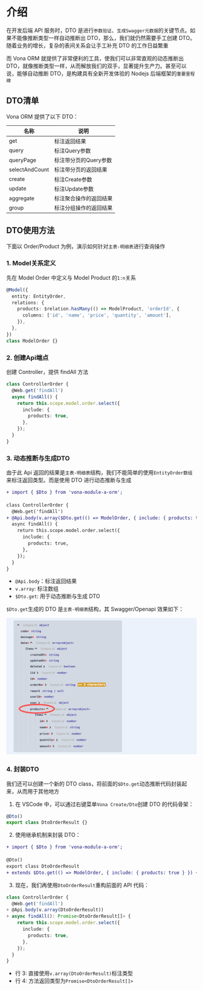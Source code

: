 # 介绍

在开发后端 API 服务时，DTO 是进行`参数验证`、`生成Swagger元数据`的关键节点。如果不能像推断类型一样自动推断出 DTO，那么，我们就仍然需要手工创建 DTO。随着业务的增长，复杂的表间关系会让手工补充 DTO 的工作日益繁重

而 Vona ORM 就提供了非常便利的工具，使我们可以非常直观的动态推断出 DTO，就像推断类型一样，从而解放我们的双手，显著提升生产力。甚至可以说，能够自动推断 DTO，是构建具有全新开发体验的 Nodejs 后端框架的`重要里程碑`

## DTO清单

Vona ORM 提供了以下 DTO：

|名称|说明|
|--|--|
|get|标注返回结果|
|query|标注Query参数|
|queryPage|标注带分页的Query参数|
|selectAndCount|标注带分页的返回结果|
|create|标注Create参数|
|update|标注Update参数|
|aggregate|标注聚合操作的返回结果|
|group|标注分组操作的返回结果|

## DTO使用方法

下面以 Order/Product 为例，演示如何针对`主表-明细表`进行查询操作

### 1. Model关系定义

先在 Model Order 中定义与 Model Product 的`1:n`关系

``` typescript
@Model({
  entity: EntityOrder,
  relations: {
    products: $relation.hasMany(() => ModelProduct, 'orderId', {
      columns: ['id', 'name', 'price', 'quantity', 'amount'],
    }),
  },
})
class ModelOrder {}
```

### 2. 创建Api端点

创建 Controller，提供 findAll 方法

``` typescript
class ControllerOrder {
  @Web.get('findAll')
  async findAll() {
    return this.scope.model.order.select({
      include: {
        products: true,
      },
    });
  }
}
```

### 3. 动态推断与生成DTO

由于此 Api 返回的结果是`主表-明细表`结构，我们不能简单的使用`EntityOrder数组`来标注返回类型。而是使用 DTO 进行动态推断与生成

``` diff
+ import { $Dto } from 'vona-module-a-orm';

class ControllerOrder {
  @Web.get('findAll')
+ @Api.body(v.array($Dto.get(() => ModelOrder, { include: { products: true } })))
  async findAll() {
    return this.scope.model.order.select({
      include: {
        products: true,
      },
    });
  }
}
```

- `@Api.body`：标注返回结果
- `v.array`: 标注数组
- `$Dto.get`: 用于动态推断与生成 DTO

`$Dto.get`生成的 DTO 是`主表-明细表`结构，其 Swagger/Openapi 效果如下：

![](../../../../assets/img/orm/dto/dto-1.png)

### 4. 封装DTO

我们还可以创建一个新的 DTO class，将前面的`$Dto.get`动态推断代码封装起来，从而用于其他地方

1. 在 VSCode 中，可以通过右键菜单`Vona Create/Dto`创建 DTO 的代码骨架：

``` typescript
@Dto()
export class DtoOrderResult {}
```

2. 使用继承机制来封装 DTO：

``` diff
+ import { $Dto } from 'vona-module-a-orm';

@Dto()
export class DtoOrderResult
+ extends $Dto.get(() => ModelOrder, { include: { products: true } }) {}
```

3. 现在，我们再使用`DtoOrderResult`重构前面的 API 代码：

``` typescript
class ControllerOrder {
  @Web.get('findAll')
+ @Api.body(v.array(DtoOrderResult))
+ async findAll(): Promise<DtoOrderResult[]> {
    return this.scope.model.order.select({
      include: {
        products: true,
      },
    });
  }
}
```

- 行 3: 直接使用`v.array(DtoOrderResult)`标注类型
- 行 4: 方法返回类型为`Promise<DtoOrderResult[]>`
